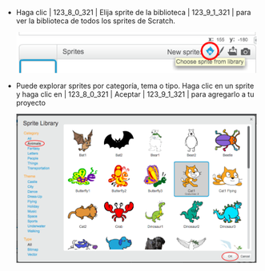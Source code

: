 + Haga clic | 123_8_0_321 | Elija sprite de la biblioteca | 123_9_1_321 | para ver la biblioteca de todos los sprites de Scratch.
    
    ![captura de pantalla](images/sprite-library.png)

+ Puede explorar sprites por categoría, tema o tipo. Haga clic en un sprite y haga clic en | 123_8_0_321 | Aceptar | 123_9_1_321 | para agregarlo a tu proyecto
    
    ![captura de pantalla](images/sprite-choose.png)